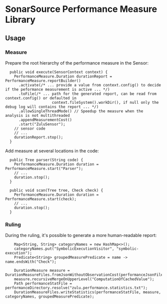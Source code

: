 # SonarSource Performance Measure Library

## Usage

### Measure
Prepare the root hierarchy of the performance measure in the Sensor:
```
  public void execute(SensorContext context) {
    PerformanceMeasure.Duration durationReport = PerformanceMeasure.reportBuilder()
      .activate(/* ... provide a value from context.config() to decide if the peformance measurement is active ... */)
      .toFile(/* ... path for the generated report, can be read from context.config() or defaulted in
                     context.fileSystem().workDir(), if null only the debug log will contains the report ... */)
      .allowSingleThreadMode() // Speedup the measure when the analysis is not multithreaded
      .appendMeasurementCost()
      .start("ZuluSensor");
    // sensor code
    // ...
    durationReport.stop();
  }
```

Add measure at several locations in the code: 
```
  public Tree parser(String code) {
    PerformanceMeasure.Duration duration = PerformanceMeasure.start("Parser");
    // ...
    duration.stop();
  }
```

```
  public void scan(Tree tree, Check check) {
    PerformanceMeasure.Duration duration = PerformanceMeasure.start(check);
    // ...
    duration.stop();
  }
```

### Ruling
During the ruling, it's possible to generate a more human-readable report:
```
    Map<String, String> categoryNames = new HashMap<>();
    categoryNames.put("SymbolicExecutionVisitor", "symbolic-execution");
    Predicate<String> groupedMeasurePredicate = name -> name.endsWith("Check");

    DurationMeasure measure = DurationMeasureFiles.fromJsonWithoutObservationCost(performanceJsonFile);
    measure.recursiveMergeOnUpperLevel("ComputationOfCachedValue");
    Path performanceStatFile = performanceDirectory.resolve("zulu.performance.statistics.txt");
    DurationMeasureFiles.writeStatistics(performanceStatFile, measure, categoryNames, groupedMeasurePredicate);
```
